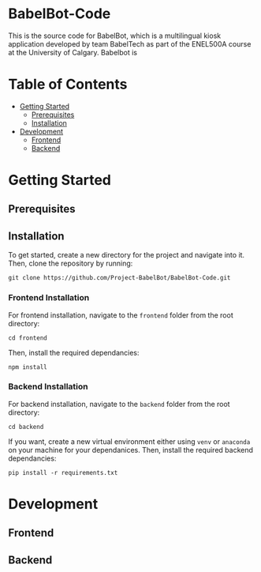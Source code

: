 # BabelBot-Code

This is the source code for BabelBot, which is a multilingual kiosk application developed by team BabelTech as part of the ENEL500A course at the University of Calgary. Babelbot is

# Table of Contents

- [Getting Started](#getting-started)
  - [Prerequisites](#prerequisites)
  - [Installation](#installation)
- [Development](#development)
  - [Frontend](#frontend)
  - [Backend](#backend)

# Getting Started

## Prerequisites

## Installation

To get started, create a new directory for the project and navigate into it. Then, clone the repository by running:

```
git clone https://github.com/Project-BabelBot/BabelBot-Code.git
```

### Frontend Installation

For frontend installation, navigate to the `frontend` folder from the root directory:

```
cd frontend
```

Then, install the required dependancies:

```
npm install
```

### Backend Installation

For backend installation, navigate to the `backend` folder from the root directory:

```
cd backend
```

If you want, create a new virtual environment either using `venv` or `anaconda` on your machine for your dependanices. Then, install the required backend dependancies:

```
pip install -r requirements.txt
```

# Development

## Frontend

## Backend
